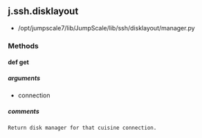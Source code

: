 ## j.ssh.disklayout

- /opt/jumpscale7/lib/JumpScale/lib/ssh/disklayout/manager.py

### Methods

#### def get 

##### arguments

- connection

##### comments

```
Return disk manager for that cuisine connection.

```

